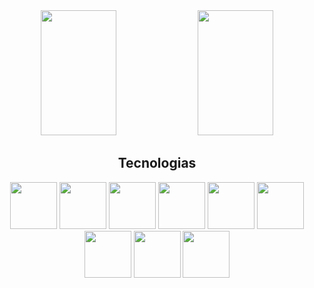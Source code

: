 <!--
- 👋 Hi, I’m @DouglasLeal
- 👀 I’m interested in ...
- 🌱 I’m currently learning ...
- 💞️ I’m looking to collaborate on ...
- 📫 How to reach me ...
-->

<div align="center">  
  <img width="49%" height="200px" src="https://github-readme-stats.vercel.app/api?username=douglasleal&show_icons=true&count_private=true&hide_border=true&title_color=00bfbf&icon_color=00bfbf&text_color=00bfbf&bg_color=0d1117" /> 
  <img width="49%" height="200px" src="https://github-readme-stats.vercel.app/api/top-langs/?username=douglasleal&layout=compact&langs_count=6&hide_border=true&title_color=00bfbf&text_color=00bfbf&bg_color=0d1117" />
</div>

<!--
![Github activity graph](https://github-readme-activity-graph.cyclic.app/graph?username=douglasleal&theme=gotham)
-->

<h2 align="center">Tecnologias</h2>
<div align="center">
  <img width="75px" height="75px" src="https://cdn.jsdelivr.net/gh/devicons/devicon/icons/html5/html5-original.svg" />
  <img width="75px" height="75px" src="https://cdn.jsdelivr.net/gh/devicons/devicon/icons/css3/css3-original.svg" />
  <img width="75px" height="75px" src="https://cdn.jsdelivr.net/gh/devicons/devicon/icons/javascript/javascript-original.svg" />
  <img width="75px" height="75px" src="https://cdn.jsdelivr.net/gh/devicons/devicon/icons/angularjs/angularjs-plain.svg" />
  <img width="75px" height="75px" src="https://cdn.jsdelivr.net/gh/devicons/devicon/icons/csharp/csharp-original.svg" />
  <img width="75px" height="75px" src="https://cdn.jsdelivr.net/gh/devicons/devicon/icons/dotnetcore/dotnetcore-original.svg" />
  <img width="75px" height="75px" src="https://cdn.jsdelivr.net/gh/devicons/devicon/icons/nodejs/nodejs-original.svg" />
  <img width="75px" height="75px" src="https://cdn.jsdelivr.net/gh/devicons/devicon/icons/php/php-plain.svg" />
  <img width="75px" height="75px" src="https://cdn.jsdelivr.net/gh/devicons/devicon/icons/laravel/laravel-plain-wordmark.svg" />
</div>


<!---
DouglasLeal/DouglasLeal is a ✨ special ✨ repository because its `README.md` (this file) appears on your GitHub profile.
You can click the Preview link to take a look at your changes.
--->
